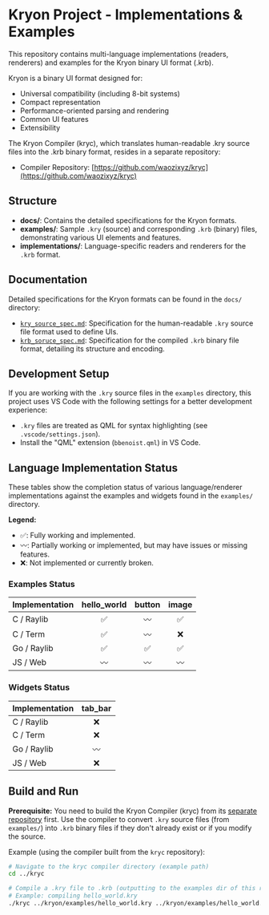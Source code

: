 # Kryon Project - Implementations & Examples

This repository contains multi-language implementations (readers, renderers) and examples for the Kryon binary UI format (.krb).

Kryon is a binary UI format designed for:
* Universal compatibility (including 8-bit systems)
* Compact representation
* Performance-oriented parsing and rendering
* Common UI features
* Extensibility

The Kryon Compiler (kryc), which translates human-readable .kry source files into the .krb binary format, resides in a separate repository:
* Compiler Repository: [https://github.com/waozixyz/kryc](https://github.com/waozixyz/kryc)

## Structure

* **docs/**: Contains the detailed specifications for the Kryon formats.
* **examples/**: Sample `.kry` (source) and corresponding `.krb` (binary) files, demonstrating various UI elements and features.
* **implementations/**: Language-specific readers and renderers for the `.krb` format.

## Documentation

Detailed specifications for the Kryon formats can be found in the `docs/` directory:

* [`kry_source_spec.md`](docs/kry_source_spec.md): Specification for the human-readable `.kry` source file format used to define UIs.
* [`krb_soruce_spec.md`](docs/krb_soruce_spec.md): Specification for the compiled `.krb` binary file format, detailing its structure and encoding.

## Development Setup

If you are working with the `.kry` source files in the `examples` directory, this project uses VS Code with the following settings for a better development experience:

* `.kry` files are treated as QML for syntax highlighting (see `.vscode/settings.json`).
* Install the "QML" extension (`bbenoist.qml`) in VS Code.

## Language Implementation Status

These tables show the completion status of various language/renderer implementations against the examples and widgets found in the `examples/` directory.

**Legend:**
* ✅: Fully working and implemented.
* 〰️: Partially working or implemented, but may have issues or missing features.
* ❌: Not implemented or currently broken.

### Examples Status

| Implementation | hello_world | button | image |
|----------------|:-----------:|:------:|:-----:|
| C / Raylib     |     ✅      |   〰️   |  ✅   |
| C / Term       |     ✅      |   〰️   |  ❌   |
| Go / Raylib    |     ✅      |   ✅   |  ✅   |
| JS / Web       |     〰️      |   〰️   |  〰️   |

### Widgets Status

| Implementation | tab_bar |
|----------------|:-------:|
| C / Raylib     |    ❌   |
| C / Term       |    ❌   |
| Go / Raylib    |    〰️   |
| JS / Web       |    ❌   |

## Build and Run

**Prerequisite:** You need to build the Kryon Compiler (kryc) from its [separate repository](https://github.com/waozixyz/kryc) first. Use the compiler to convert `.kry` source files (from `examples/`) into `.krb` binary files if they don't already exist or if you modify the source.

Example (using the compiler built from the `kryc` repository):

```bash
# Navigate to the kryc compiler directory (example path)
cd ../kryc

# Compile a .kry file to .krb (outputting to the examples dir of this repo)
# Example: compiling hello_world.kry
./kryc ../kryon/examples/hello_world.kry ../kryon/examples/hello_world.krb